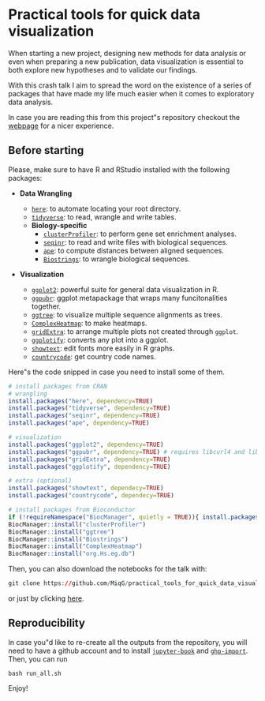 # Practical tools for quick data visualization

When starting a new project, designing new methods for data analysis or even when preparing
a new publication, data visualization is essential to both explore new hypotheses and
to validate our findings.

With this crash talk I aim to spread the word on the existence of a series of packages that have made my life much easier when it comes to exploratory data analysis.

In case you are reading this from this project"s repository checkout the [webpage](https://miqg.github.io/practical_tools_for_quick_data_visualization) for a nicer experience.


## Before starting
Please, make sure to have R and RStudio installed with the following packages:
- **Data Wrangling**
  - [`here`](https://cran.r-project.org/web/packages/here/vignettes/here.html): to automate locating your root directory.
  - [`tidyverse`](https://tidyverse.org/): to read, wrangle and write tables.
  - **Biology-specific**
    - [`clusterProfiler`](https://bioconductor.org/packages/release/bioc/html/clusterProfiler.html): to perform gene set enrichment analyses.
    - [`seqinr`](https://seqinr.r-forge.r-project.org/): to read and write files with biological sequences.
    - [`ape`](https://www.rdocumentation.org/packages/ape/versions/5.4-1): to compute distances between aligned sequences.
    - [`Biostrings`](https://bioconductor.org/packages/release/bioc/html/Biostrings.html): to wrangle biological sequences.


- **Visualization**
  - [`ggplot2`](https://ggplot2.tidyverse.org/): powerful suite for general data visualization in R.
  - [`ggpubr`](https://rpkgs.datanovia.com/ggpubr/): ggplot metapackage that wraps many funcitonalities together.
  - [`ggtree`](https://bioconductor.org/packages/release/bioc/html/ggtree.html): to visualize multiple sequence alignments as trees.
  - [`ComplexHeatmap`](http://bioconductor.org/packages/release/bioc/html/ComplexHeatmap.html): to make heatmaps.
  - [`gridExtra`](https://cran.r-project.org/web/packages/gridExtra/vignettes/arrangeGrob.html): to arrange multiple plots not created through `ggplot`.
  - [`ggplotify`](https://cran.r-project.org/web/packages/ggplotify/index.html): converts any plot into a ggplot.
  - [`showtext`](https://cran.rstudio.com/web/packages/showtext/vignettes/introduction.html): edit fonts more easily in R graphs.
  - [`countrycode`](https://cran.r-project.org/web/packages/countrycode/index.html): get country code names.


Here"s the code snipped in case you need to install some of them.
```r
# install packages from CRAN
# wrangling
install.packages("here", dependency=TRUE)
install.packages("tidyverse", dependency=TRUE)
install.packages("seqinr", dependency=TRUE)
install.packages("ape", dependency=TRUE)

# visualization
install.packages("ggplot2", dependency=TRUE)
install.packages("ggpubr", dependency=TRUE) # requires libcurl4 and libnlopt-dev in ubuntu
install.packages("gridExtra", dependency=TRUE)
install.packages("ggplotify", dependency=TRUE)

# extra (optional)
install.packages("showtext", dependecy=TRUE)
install.packages("countrycode", dependecy=TRUE)

# install packages from Bioconductor
if (!requireNamespace("BiocManager", quietly = TRUE)){ install.packages("BiocManager") }
BiocManager::install("clusterProfiler")
BiocManager::install("ggtree")
BiocManager::install("Biostrings")
BiocManager::install("ComplexHeatmap")
BiocManager::install("org.Hs.eg.db")
```

Then, you can also download the notebooks for the talk with:
```r
git clone https://github.com/MiqG/practical_tools_for_quick_data_visualization.git
```
or just by clicking [here](https://codeload.github.com/MiqG/practical_tools_for_quick_data_visualization/zip/main).

## Reproducibility

In case you"d like to re-create all the outputs from the repository, you will need to have a github account and to install [`jupyter-book`](https://jupyterbook.org/intro.html) and [`ghp-import`](https://pypi.org/project/ghp-import/).
Then, you can run
```shell
bash run_all.sh
```

Enjoy!